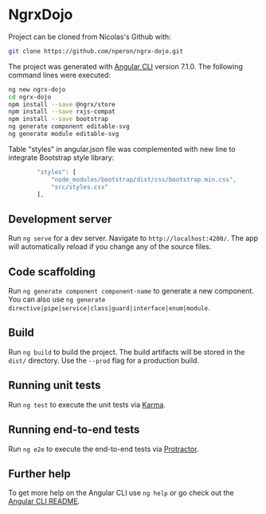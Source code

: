 # NgrxDojo

Project can be cloned from Nicolas's Github with:

```bash
git clone https://github.com/nperon/ngrx-dojo.git
```

The project was generated with [Angular CLI](https://github.com/angular/angular-cli) version 7.1.0. 
The following command lines were executed:

```bash
ng new ngrx-dojo
cd ngrx-dojo
npm install --save @ngrx/store
npm install --save rxjs-compat
npm install --save bootstrap
ng generate component editable-svg
ng generate module editable-svg
```

Table "styles" in angular.json file was complemented with new line to integrate Bootstrap style library:

```javascript
        "styles": [
            "node_modules/bootstrap/dist/css/bootstrap.min.css",
            "src/styles.css"
        ],
```

## Development server

Run `ng serve` for a dev server. Navigate to `http://localhost:4200/`. The app will automatically reload if you change any of the source files.

## Code scaffolding

Run `ng generate component component-name` to generate a new component. You can also use `ng generate directive|pipe|service|class|guard|interface|enum|module`.

## Build

Run `ng build` to build the project. The build artifacts will be stored in the `dist/` directory. Use the `--prod` flag for a production build.

## Running unit tests

Run `ng test` to execute the unit tests via [Karma](https://karma-runner.github.io).

## Running end-to-end tests

Run `ng e2e` to execute the end-to-end tests via [Protractor](http://www.protractortest.org/).

## Further help

To get more help on the Angular CLI use `ng help` or go check out the [Angular CLI README](https://github.com/angular/angular-cli/blob/master/README.md).

